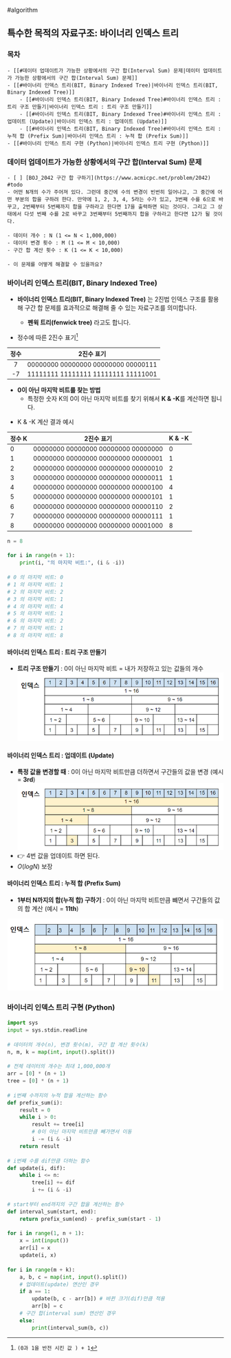 #algorithm 

## 특수한 목적의 자료구조: 바이너리 인덱스 트리

### 목차
```ad-note
- [[#데이터 업데이트가 가능한 상황에서의 구간 합(Interval Sum) 문제|데이터 업데이트가 가능한 상황에서의 구간 합(Interval Sum) 문제]]
- [[#바이너리 인덱스 트리(BIT, Binary Indexed Tree)|바이너리 인덱스 트리(BIT, Binary Indexed Tree)]]
	- [[#바이너리 인덱스 트리(BIT, Binary Indexed Tree)#바이너리 인덱스 트리 : 트리 구조 만들기|바이너리 인덱스 트리 : 트리 구조 만들기]]
	- [[#바이너리 인덱스 트리(BIT, Binary Indexed Tree)#바이너리 인덱스 트리 : 업데이트 (Update)|바이너리 인덱스 트리 : 업데이트 (Update)]]
	- [[#바이너리 인덱스 트리(BIT, Binary Indexed Tree)#바이너리 인덱스 트리 : 누적 합 (Prefix Sum)|바이너리 인덱스 트리 : 누적 합 (Prefix Sum)]]
- [[#바이너리 인덱스 트리 구현 (Python)|바이너리 인덱스 트리 구현 (Python)]]
```



### 데이터 업데이트가 가능한 상황에서의 구간 합(Interval Sum) 문제

```ad-question
- [ ] [BOJ_2042 구간 합 구하기](https://www.acmicpc.net/problem/2042) #todo
- 어떤 N개의 수가 주어져 있다. 그런데 중간에 수의 변경이 빈번히 일어나고, 그 중간에 어떤 부분의 합을 구하려 한다. 만약에 1, 2, 3, 4, 5라는 수가 있고, 3번째 수를 6으로 바꾸고, 2번째부터 5번째까지 합을 구하라고 한다면 17을 출력하면 되는 것이다. 그리고 그 상태에서 다섯 번째 수를 2로 바꾸고 3번째부터 5번째까지 합을 구하라고 한다면 12가 될 것이다. 

- 데이터 개수 : N (1 <= N < 1,000,000)
- 데이터 변경 횟수 : M (1 <= M < 10,000)
- 구간 합 계산 횟수 : K (1 <= K < 10,000)

- 이 문제를 어떻게 해결할 수 있을까요?
```


### 바이너리 인덱스 트리(BIT, Binary Indexed Tree)
- **바이너리 인덱스 트리(BIT, Binary Indexed Tree)** 는 2진법 인덱스 구조를 활용해 구간 합 문제를 효과적으로 해결해 줄 수 있는 자료구조를 의미합니다. 
	- **펜윅 트리(fenwick tree)** 라고도 합니다.

- 정수에 따른 2진수 표기[^2의 보수]

| 정수 |             2진수 표기              |
|:----:|:-----------------------------------:|
|  7   | 00000000 00000000 00000000 00000111 |
|  -7  | 11111111 11111111 11111111 11111001 |

- **0이 아닌 마지막 비트를 찾는 방법**
	- 특정한 숫자 K의 0이 아닌 마지막 비트를 찾기 위해서 **K & -K**를 계산하면 됩니다.


[^2의 보수]:  `(0과 1을 반전 시킨 값 ) + 1`

- K & -K 계산 결과 예시

| 정수 K | 2진수 표기                          | K & -K |
| ------ | ----------------------------------- | ------ |
| 0      | 00000000 00000000 00000000 00000000 | 0      |
| 1      | 00000000 00000000 00000000 00000001 | 1      |
| 2      | 00000000 00000000 00000000 00000010 | 2      |
| 3      | 00000000 00000000 00000000 00000011 | 1      |
| 4      | 00000000 00000000 00000000 00000100 | 4      |
| 5      | 00000000 00000000 00000000 00000101 | 1      |
| 6      | 00000000 00000000 00000000 00000110 | 2      |
| 7      | 00000000 00000000 00000000 00000111 | 1      |
| 8      | 00000000 00000000 00000000 00001000 | 8      |

```python
n = 8

for i in range(n + 1):
	print(i, "의 마지막 비트:", (i & -i))

# 0 의 마지막 비트: 0
# 1 의 마지막 비트: 1
# 2 의 마지막 비트: 2
# 3 의 마지막 비트: 1
# 4 의 마지막 비트: 4
# 5 의 마지막 비트: 1
# 6 의 마지막 비트: 2
# 7 의 마지막 비트: 1
# 8 의 마지막 비트: 8
```


#### 바이너리 인덱스 트리 : 트리 구조 만들기
- **트리 구조 만들기** : 0이 아닌 마지막 비트 = 내가 저장하고 있는 값들의 개수
![](assets/04.%20바이너리%20인덱스%20트리%20(Binary%20Index%20Tree).png)

#### 바이너리 인덱스 트리 : 업데이트 (Update)
- **특정 값을 변경할 때** : 0이 아닌 마지막 비트만큼 더하면서 구간들의 값을 변경 (예시 = **3rd**)
![](assets/04.%20바이너리%20인덱스%20트리%20(Binary%20Index%20Tree)-1.png)
- 👉 4번 값을 업데이트 하면 된다. 
- $O(logN)$ 보장



#### 바이너리 인덱스 트리 : 누적 합 (Prefix Sum)
- **1부터 N까지의 합(누적 합) 구하기** : 0이 아닌 마지막 비트만큼 뺴면서 구간들의 값의 합 계산 (예시 = **11th**)

![](assets/04.%20바이너리%20인덱스%20트리%20(Binary%20Index%20Tree)-2.png)

### 바이너리 인덱스 트리 구현 (Python)
```python
import sys
input = sys.stdin.readline

# 데이터의 개수(n), 변경 횟수(m), 구간 합 계산 횟수(k)
n, m, k = map(int, input().split())

# 전체 데이터의 개수는 최대 1,000,000개
arr = [0] * (n + 1)
tree = [0] * (n + 1)

# i번째 수까지의 누적 합을 계산하는 함수
def prefix_sum(i):
    result = 0
    while i > 0:
        result += tree[i]
        # 0이 아닌 마지막 비트만큼 빼가면서 이동
        i -= (i & -i)
    return result

# i번째 수를 dif만큼 더하는 함수
def update(i, dif):
    while i <= n:
        tree[i] += dif
        i += (i & -i)

# start부터 end까지의 구간 합을 계산하는 함수
def interval_sum(start, end):
    return prefix_sum(end) - prefix_sum(start - 1)

for i in range(1, n + 1):
    x = int(input())
    arr[i] = x
    update(i, x)

for i in range(m + k):
    a, b, c = map(int, input().split())
    # 업데이트(update) 연산인 경우
    if a == 1:
        update(b, c - arr[b]) # 바뀐 크기(dif)만큼 적용
        arr[b] = c
    # 구간 합(interval sum) 연산인 경우
    else:
        print(interval_sum(b, c))
```
